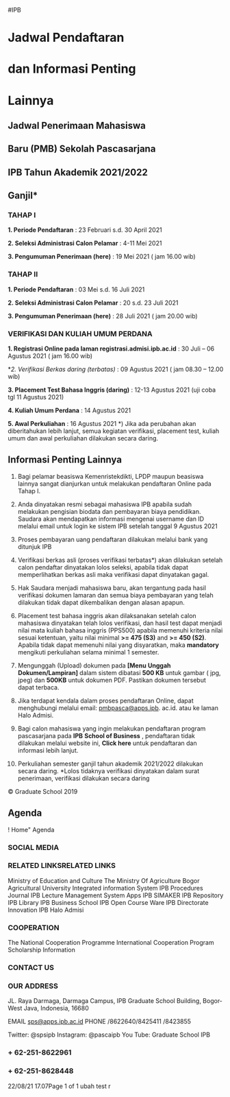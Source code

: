 #IPB 
# Jadwal Pendaftaran 

# dan Informasi Penting 

# Lainnya 

## Jadwal Penerimaan Mahasiswa 

## Baru (PMB) Sekolah Pascasarjana 

## IPB Tahun Akademik 2021/2022 

## Ganjil* 

### TAHAP I 

**1. Periode Pendaftaran** : 23 Februari s.d. 30 April 2021 

**2. Seleksi Administrasi Calon Pelamar** : 4-11 Mei 2021 

**3. Pengumuman Penerimaan (here)** : 19 Mei 2021 ( jam 16.00 wib) 

### TAHAP II 

**1. Periode Pendaftaran** : 03 Mei s.d. 16 Juli 2021 

**2. Seleksi Administrasi Calon Pelamar** : 20 s.d. 23 Juli 2021 

**3. Pengumuman Penerimaan (here)** : 28 Juli 2021 ( jam 20.00 wib) 

### VERIFIKASI DAN KULIAH UMUM PERDANA 

**1. Registrasi Online pada laman registrasi.admisi.ipb.ac.id** : 30 Juli – 06 Agustus 2021 ( jam 16.00 wib) 

**2. Verifikasi Berkas daring (*terbatas)** : 09 Agustus 2021 ( jam 08.30 – 12.00 wib) 

**3. Placement Test Bahasa Inggris (daring)** : 12-13 Agustus 2021 (uji coba tgl 11 Agustus 2021) 

**4. Kuliah Umum Perdana** : 14 Agustus 2021 

**5. Awal Perkuliahan** : 16 Agustus 2021 *) Jika ada perubahan akan diberitahukan lebih lanjut, semua kegiatan verifikasi, placement test, kuliah umum dan awal perkuliahan dilakukan secara daring. 

## Informasi Penting Lainnya 

1. Bagi pelamar beasiswa Kemenristekdikti, LPDP     maupun beasiswa lainnya sangat dianjurkan     untuk melakukan pendaftaran Online pada Tahap     I. 

2. Anda dinyatakan resmi sebagai mahasiswa IPB     apabila sudah melakukan pengisian biodata dan     pembayaran biaya pendidikan. Saudara akan     mendapatkan informasi mengenai username dan     ID melalui email untuk login ke sistem IPB setelah     tanggal 9 Agustus 2021 

3. Proses pembayaran uang pendaftaran dilakukan     melalui bank yang ditunjuk IPB 

4. Verifikasi berkas asli (proses verifikasi terbatas*)     akan dilakukan setelah calon pendaftar     dinyatakan lolos seleksi, apabila tidak dapat     memperlihatkan berkas asli maka verifikasi dapat     dinyatakan gagal. 

5. Hak Saudara menjadi mahasiswa baru, akan     tergantung pada hasil verifikasi dokumen lamaran     dan semua biaya pembayaran yang telah     dilakukan tidak dapat dikembalikan dengan     alasan apapun. 

6. Placement test bahasa inggris akan dilaksanakan     setelah calon mahasiswa dinyatakan telah lolos     verifikasi, dan hasil test dapat menjadi nilai mata     kuliah bahasa inggris (PPS500) apabila     memenuhi kriteria nilai sesuai ketentuan, yaitu     nilai minimal **>= 475 (S3)** and **>= 450 (S2)**. Apabila     tidak dapat memenuhi nilai yang disyaratkan,     maka **mandatory** mengikuti perkuliahan selama     minimal 1 semester. 

7. Mengunggah (Upload) dokumen pada **[Menu**     **Unggah Dokumen/Lampiran]** dalam sistem     dibatasi **500 KB** untuk gambar ( jpg, jpeg)     dan **500KB** untuk dokumen PDF. Pastikan     dokumen tersebut dapat terbaca. 

8. Jika terdapat kendala dalam proses     pendaftaran Online, dapat menghubungi melalui     email: pmbpasca@apps.ipb. ac.id. atau ke laman     Halo Admisi. 

9. Bagi calon mahasiswa yang ingin melakukan     pendaftaran program pascasarjana pada **IPB**     **School of Business** , pendaftaran tidak dilakukan     melalui website ini, **Click here** untuk pendaftaran     dan informasi lebih lanjut. 

10. Perkuliahan semester ganjil tahun akademik     2021/2022 dilakukan secara daring. *Lolos tidaknya verifikasi dinyatakan dalam surat penerimaan, verifikasi dilakukan secara daring 

 © Graduate School 2019 

## Agenda 

 ! Home" Agenda 

### SOCIAL MEDIA 

### RELATED LINKSRELATED LINKS 

 Ministry of Education and Culture The Ministry Of Agriculture Bogor Agricultural University Integrated information System IPB Procedures Journal IPB Lecture Management System Apps IPB SIMAKER IPB Repository IPB Library IPB Business School IPB Open Course Ware IPB Directorate Innovation IPB Halo Admisi 

### COOPERATION 

 The National Cooperation Programme International Cooperation Program Scholarship Information 

### CONTACT US 

### OUR ADDRESS 

 JL. Raya Darmaga, Darmaga Campus, IPB Graduate School Building, Bogor-West Java, Indonesia, 16680 

 EMAIL sps@apps.ipb.ac.id PHONE /8622640/8425411 /8423855 

 Twitter: @spsipb Instagram: @pascaipb You Tube: Graduate School IPB 

### + 62-251-8622961 

### + 62-251-8628448 

22/08/21 17.07Page 1 of 1 
ubah
test r

